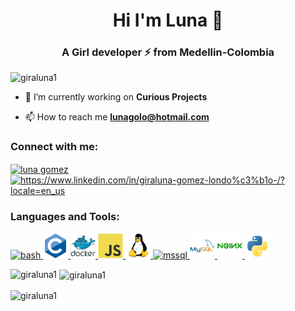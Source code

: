 <h1 align="center">Hi  I'm Luna 🌚</h1>
<h3 align="center">A Girl developer ⚡ from Medellin-Colombia</h3>

<p align="left"> <img src="https://komarev.com/ghpvc/?username=giraluna1&label=Profile%20views&color=0e75b6&style=flat" alt="giraluna1" /> </p>

- 🔭 I’m currently working on **Curious Projects**

- 📫 How to reach me **lunagolo@hotmail.com**

<h3 align="left">Connect with me:</h3>
<p align="left">
<a href="https://twitter.com/luna gomez" target="blank"><img align="center" src="https://cdn.jsdelivr.net/npm/simple-icons@3.0.1/icons/twitter.svg" alt="luna gomez" height="30" width="40" /></a>
<a href="https://linkedin.com/in/https://www.linkedin.com/in/giraluna-gomez-londo%c3%b1o-/?locale=en_us" target="blank"><img align="center" src="https://cdn.jsdelivr.net/npm/simple-icons@3.0.1/icons/linkedin.svg" alt="https://www.linkedin.com/in/giraluna-gomez-londo%c3%b1o-/?locale=en_us" height="30" width="40" /></a>
</p>

<h3 align="left">Languages and Tools:</h3>
<p align="left"> <a href="https://www.gnu.org/software/bash/" target="_blank"> <img src="https://www.vectorlogo.zone/logos/gnu_bash/gnu_bash-icon.svg" alt="bash" width="40" height="40"/> </a> <a href="https://www.cprogramming.com/" target="_blank"> <img src="https://raw.githubusercontent.com/devicons/devicon/master/icons/c/c-original.svg" alt="c" width="40" height="40"/> </a> <a href="https://www.docker.com/" target="_blank"> <img src="https://raw.githubusercontent.com/devicons/devicon/master/icons/docker/docker-original-wordmark.svg" alt="docker" width="40" height="40"/> </a> <a href="https://developer.mozilla.org/en-US/docs/Web/JavaScript" target="_blank"> <img src="https://raw.githubusercontent.com/devicons/devicon/master/icons/javascript/javascript-original.svg" alt="javascript" width="40" height="40"/> </a> <a href="https://www.linux.org/" target="_blank"> <img src="https://raw.githubusercontent.com/devicons/devicon/master/icons/linux/linux-original.svg" alt="linux" width="40" height="40"/> </a> <a href="https://www.microsoft.com/en-us/sql-server" target="_blank"> <img src="https://cdn.worldvectorlogo.com/logos/microsoft-sql-server.svg" alt="mssql" width="40" height="40"/> </a> <a href="https://www.mysql.com/" target="_blank"> <img src="https://raw.githubusercontent.com/devicons/devicon/master/icons/mysql/mysql-original-wordmark.svg" alt="mysql" width="40" height="40"/> </a> <a href="https://www.nginx.com" target="_blank"> <img src="https://raw.githubusercontent.com/devicons/devicon/master/icons/nginx/nginx-original.svg" alt="nginx" width="40" height="40"/> </a> <a href="https://www.python.org" target="_blank"> <img src="https://raw.githubusercontent.com/devicons/devicon/master/icons/python/python-original.svg" alt="python" width="40" height="40"/> </a> </p>

<p><img align="left" src="https://github-readme-stats.vercel.app/api/top-langs?username=giraluna1&show_icons=true&locale=en&layout=compact" alt="giraluna1" /></p>

<p>&nbsp;<img align="center" src="https://github-readme-stats.vercel.app/api?username=giraluna1&show_icons=true&locale=en" alt="giraluna1" /></p>

<p><img align="center" src="https://github-readme-streak-stats.herokuapp.com/?user=giraluna1&" alt="giraluna1" /></p>

